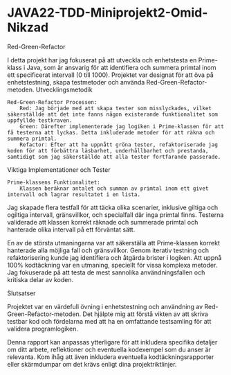 # JAVA22-TDD-Miniprojekt2-Omid-Nikzad
Red-Green-Refactor

I detta projekt har jag fokuserat på att utveckla och enhetstesta en Prime-klass i Java, som är ansvarig för att identifiera och summera primtal inom ett specificerat intervall (0 till 1000). Projektet var designat för att öva på enhetstestning, skapa testmetoder och använda Red-Green-Refactor-metoden.
Utvecklingsmetodik

    Red-Green-Refactor Processen:
        Red: Jag började med att skapa tester som misslyckades, vilket säkerställde att det inte fanns någon existerande funktionalitet som uppfyllde testkraven.
        Green: Därefter implementerade jag logiken i Prime-klassen för att få testerna att lyckas. Detta inkluderade metoder för att räkna och summera primtal.
        Refactor: Efter att ha uppnått gröna tester, refaktoriserade jag koden för att förbättra läsbarhet, underhållbarhet och prestanda, samtidigt som jag säkerställde att alla tester fortfarande passerade.

Viktiga Implementationer och Tester

    Prime-klassens Funktionalitet:
        Klassen beräknar antalet och summan av primtal inom ett givet intervall och lagrar resultatet i en lista.

    
Jag skapade flera testfall för att täcka olika scenarier, inklusive giltiga och ogiltiga intervall, gränsvillkor, och specialfall där inga primtal finns.
Testerna validerade att klassen korrekt räknade och summerade primtal och hanterade olika intervall på ett förväntat sätt.


En av de största utmaningarna var att säkerställa att Prime-klassen korrekt hanterade alla möjliga fall och gränsvillkor. Genom iterativ testning och refaktorisering kunde jag identifiera och åtgärda brister i logiken.
    Att uppnå 100% kodtäckning var en utmaning, speciellt för vissa komplexa metoder. Jag fokuserade på att testa de mest sannolika användningsfallen och kritiska delar av koden.

Slutsatser

Projektet var en värdefull övning i enhetstestning och användning av Red-Green-Refactor-metoden. Det hjälpte mig att förstå vikten av att skriva testbar kod och fördelarna med att ha en omfattande testsamling för att validera programlogiken.

Denna rapport kan anpassas ytterligare för att inkludera specifika detaljer om ditt arbete, reflektioner och eventuella kodexempel som du anser är relevanta. Kom ihåg att även inkludera eventuella kodtäckningsrapporter eller skärmdumpar om det krävs enligt dina projektriktlinjer.

